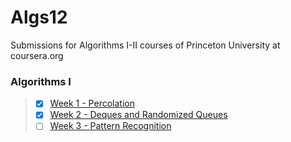 # Algs12
Submissions for Algorithms I-II courses of Princeton University at coursera.org

### Algorithms I
> - [X] [Week 1 - Percolation](http://coursera.cs.princeton.edu/algs4/assignments/percolation.html)<br/>
> - [X] [Week 2 - Deques and Randomized Queues](http://coursera.cs.princeton.edu/algs4/assignments/queues.html)
> - [ ] [Week 3 - Pattern Recognition](http://coursera.cs.princeton.edu/algs4/assignments/collinear.html)
